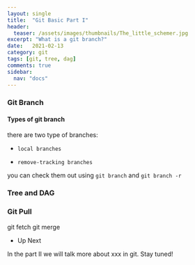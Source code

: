 ```yaml
---
layout: single
title:  "Git Basic Part I"
header:
  teaser: /assets/images/thumbnails/The_little_schemer.jpg
excerpt: "What is a git branch?"
date:   2021-02-13
category: git
tags: [git, tree, dag]
comments: true
sidebar:
  nav: "docs"
---
```


### Git Branch

#### Types of git branch

there are two type of branches:

- `local branches`

- `remove-tracking branches`

you can check them out using `git branch` and `git branch -r`


### Tree and DAG


### Git Pull
git fetch
git merge


- Up Next

In the part II we will talk more about xxx in git. Stay tuned!






